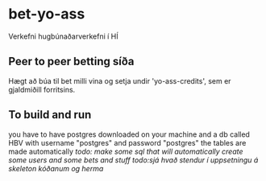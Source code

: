 # bet-yo-ass
Verkefni hugbúnaðarverkefni í HÍ

## Peer to peer betting síða
Hægt að búa til bet milli vina og setja undir 'yo-ass-credits', sem er gjaldmiðill forritsins.

## To build and run
you have to have postgres downloaded on your machine and a db called HBV with username "postgres" and password "postgres"
the tables are made automatically
*todo: make some sql that will automatically create some users and some bets and stuff*
*todo:sjá hvað stendur í uppsetningu á skeleton kóðanum og herma*
